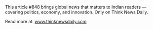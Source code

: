 This article #848 brings global news that matters to Indian readers — covering politics, economy, and innovation. Only on Think News Daily.

Read more at: www.thinknewsdaily.com